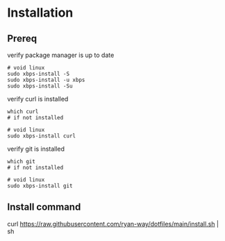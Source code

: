 # Installation

## Prereq

verify package manager is up to date

```
# void linux
sudo xbps-install -S
sudo xbps-install -u xbps
sudo xbps-install -Su
```

verify curl is installed
```
which curl
# if not installed

# void linux
sudo xbps-install curl

```

verify git is installed
```
which git
# if not installed

# void linux
sudo xbps-install git
```

## Install command

curl https://raw.githubusercontent.com/ryan-way/dotfiles/main/install.sh | sh
